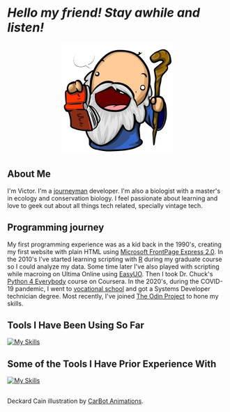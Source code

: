 # *Hello my friend! Stay awhile and listen!*


<div align="center">
  
![profile programming](.assets/carbot_deckardcain.png "Deckard Cain, from the Diablo game franchise")

</div>


## About Me

I'm Victor. I'm a [journeyman](https://en.wikipedia.org/wiki/Journeyman "A skilled worker, but not a master craftsman yet.") developer. I'm  also a biologist with a master's in ecology and conservation biology. I feel passionate about learning and love to geek out about all things tech related, specially vintage tech.

## Programming journey

My first programming experience was as a kid back in the 1990's, creating my first website with plain HTML using [Microsoft FrontPage Express 2.0](https://en.wikipedia.org/wiki/Microsoft_FrontPage). In the 2010's I've started learning scripting with [R](https://cran.r-project.org/) during my graduate course so I could analyze my data. Some time later I've also played with scripting while macroing on Ultima Online using [EasyUO](http://www.easyuo.com/). Then I took Dr. Chuck's [Python 4 Everybody](https://www.py4e.com/) course on Coursera. In the 2020's, during the COVID-19 pandemic, I went to [vocational school](https://www.fiemg.com.br/curso/curso-tecnico-em-desenvolvimento-de-sistemas/) and got a Systems Developer technician degree. Most recently, I've joined [The Odin Project](https://www.theodinproject.com/) to hone my skills.

## Tools I Have Been Using So Far

[![My Skills](https://skillicons.dev/icons?i=html,css,js,git,github,vscode)](https://skillicons.dev)

## Some of the Tools I Have Prior Experience With

[![My Skills](https://skillicons.dev/icons?i=r,python)](https://skillicons.dev)

##
Deckard Cain illustration by [CarBot Animations](https://carbotanimations.fandom.com/wiki/Deckard_Cain).